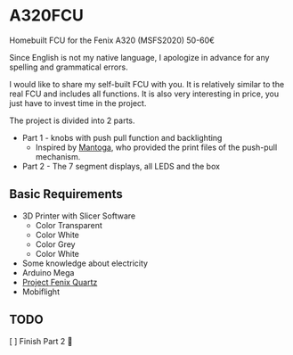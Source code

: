 # A320FCU
Homebuilt FCU for the Fenix A320 (MSFS2020) 50-60€

Since English is not my native language, I apologize in advance for any spelling and grammatical errors.

I would like to share my self-built FCU with you. It is relatively similar to the real FCU and includes all functions. It is also very interesting in price, you just have to invest time in the project.

The project is divided into 2 parts. 
- Part 1 - knobs with push pull function and backlighting
    - Inspired by [Mantoga](https://www.printables.com/de/model/504680-airbus-a320-fcu-push-pull-mechanism), who provided the print files of the push-pull mechanism.
- Part 2 - The 7 segment displays, all LEDS and the box

## Basic Requirements
- 3D Printer with Slicer Software
    - Color Transparent
    - Color White
    - Color Grey
    - Color White
- Some knowledge about electricity
- Arduino Mega
- [Project Fenix Quartz](https://github.com/Fragtality/FenixQuartz)
- Mobiflight

## TODO
[ ] Finish Part 2 :tada: